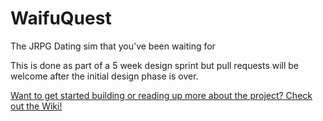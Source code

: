 WaifuQuest
==========

The JRPG Dating sim that you've been waiting for

This is done as part of a 5 week design sprint but pull requests will be welcome after the initial design phase is over.

[Want to get started building or reading up more about the project? Check out the Wiki!](https://github.com/Honeybunch/WaifuQuest/wiki)
